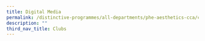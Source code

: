 ```yaml
---
title: Digital Media
permalink: /distinctive-programmes/all-departments/phe-aesthetics-cca/cca/clubs/digital-media/
description: ""
third_nav_title: Clubs
---
```

